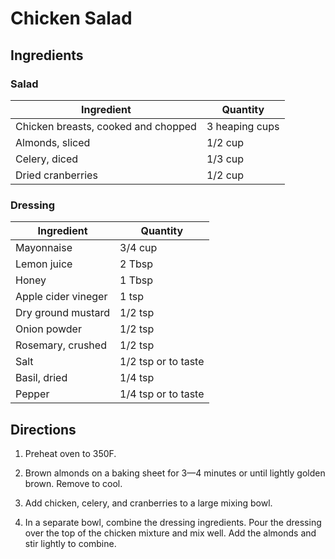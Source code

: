 # Chicken Salad

## Ingredients

### Salad

| Ingredient | Quantity |
| --- | --- |
| Chicken breasts, cooked and chopped | 3 heaping cups |
| Almonds, sliced | 1/2 cup |
| Celery, diced | 1/3 cup |
| Dried cranberries | 1/2 cup |

### Dressing

| Ingredient | Quantity |
| --- | --- |
| Mayonnaise | 3/4 cup |
| Lemon juice | 2 Tbsp |
| Honey | 1 Tbsp |
| Apple cider vineger | 1 tsp |
| Dry ground mustard | 1/2 tsp |
| Onion powder | 1/2 tsp |
| Rosemary, crushed | 1/2 tsp |
| Salt | 1/2 tsp or to taste |
| Basil, dried | 1/4 tsp |
| Pepper | 1/4 tsp or to taste |


## Directions

1. Preheat oven to 350F.

2. Brown almonds on a baking sheet for 3—4 minutes or until lightly golden
   brown. Remove to cool.

3. Add chicken, celery, and cranberries to a large mixing bowl.

4. In a separate bowl, combine the dressing ingredients. Pour the dressing over
   the top of the chicken mixture and mix well. Add the almonds and stir
   lightly to combine.

